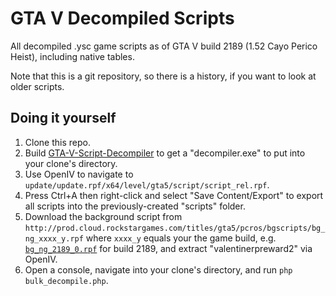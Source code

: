 # GTA V Decompiled Scripts

All decompiled .ysc game scripts as of GTA V build 2189 (1.52 Cayo Perico Heist), including native tables.

Note that this is a git repository, so there is a history, if you want to look at older scripts.

## Doing it yourself

1. Clone this repo.
2. Build [GTA-V-Script-Decompiler](https://github.com/Sainan/GTA-V-Script-Decompiler) to get a "decompiler.exe" to put into your clone's directory.
3. Use OpenIV to navigate to `update/update.rpf/x64/level/gta5/script/script_rel.rpf`.
4. Press Ctrl+A then right-click and select "Save Content/Export" to export all scripts into the previously-created "scripts" folder.
5. Download the background script from `http://prod.cloud.rockstargames.com/titles/gta5/pcros/bgscripts/bg_ng_xxxx_y.rpf` where `xxxx_y` equals your the game build, e.g. [`bg_ng_2189_0.rpf`](http://prod.cloud.rockstargames.com/titles/gta5/pcros/bgscripts/bg_ng_2189_0.rpf) for build 2189, and extract "valentinerpreward2" via OpenIV.
6. Open a console, navigate into your clone's directory, and run `php bulk_decompile.php`.
